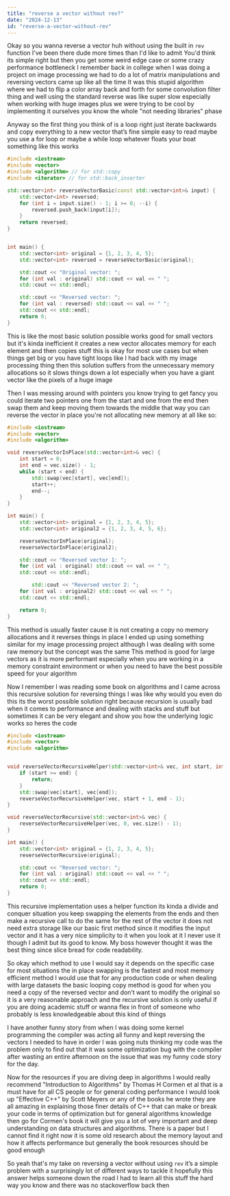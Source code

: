 ```yaml
---
title: "reverse a vector without rev?"
date: "2024-12-13"
id: "reverse-a-vector-without-rev"
---
```


Okay so you wanna reverse a vector huh without using the built in `rev` function I've been there dude more times than I'd like to admit You'd think its simple right but then you get some weird edge case or some crazy performance bottleneck I remember back in college when I was doing a project on image processing we had to do a lot of matrix manipulations and reversing vectors came up like all the time It was this stupid algorithm where we had to flip a color array back and forth for some convolution filter thing and well using the standard reverse was like super slow especially when working with huge images plus we were trying to be cool by implementing it ourselves you know the whole "not needing libraries" phase

Anyway so the first thing you think of is a loop right just iterate backwards and copy everything to a new vector that’s fine simple easy to read maybe you use a for loop or maybe a while loop whatever floats your boat something like this works

```cpp
#include <iostream>
#include <vector>
#include <algorithm> // for std::copy
#include <iterator> // for std::back_inserter

std::vector<int> reverseVectorBasic(const std::vector<int>& input) {
    std::vector<int> reversed;
    for (int i = input.size() - 1; i >= 0; --i) {
        reversed.push_back(input[i]);
    }
    return reversed;
}


int main() {
    std::vector<int> original = {1, 2, 3, 4, 5};
    std::vector<int> reversed = reverseVectorBasic(original);

    std::cout << "Original vector: ";
    for (int val : original) std::cout << val << " ";
    std::cout << std::endl;

    std::cout << "Reversed vector: ";
    for (int val : reversed) std::cout << val << " ";
    std::cout << std::endl;
    return 0;
}
```
This is like the most basic solution possible works good for small vectors but it's kinda inefficient it creates a new vector allocates memory for each element and then copies stuff this is okay for most use cases but when things get big or you have tight loops like I had back with my image processing thing then this solution suffers from the unnecessary memory allocations so it slows things down a lot especially when you have a giant vector like the pixels of a huge image

Then I was messing around with pointers you know trying to get fancy you could iterate two pointers one from the start and one from the end then swap them and keep moving them towards the middle that way you can reverse the vector in place you're not allocating new memory at all like so:

```cpp
#include <iostream>
#include <vector>
#include <algorithm>

void reverseVectorInPlace(std::vector<int>& vec) {
    int start = 0;
    int end = vec.size() - 1;
    while (start < end) {
        std::swap(vec[start], vec[end]);
        start++;
        end--;
    }
}

int main() {
    std::vector<int> original = {1, 2, 3, 4, 5};
    std::vector<int> original2 = {1, 2, 3, 4, 5, 6};

    reverseVectorInPlace(original);
    reverseVectorInPlace(original2);

    std::cout << "Reversed vector 1: ";
    for (int val : original) std::cout << val << " ";
    std::cout << std::endl;

        std::cout << "Reversed vector 2: ";
    for (int val : original2) std::cout << val << " ";
    std::cout << std::endl;

    return 0;
}
```

This method is usually faster cause it is not creating a copy no memory allocations and it reverses things in place I ended up using something similar for my image processing project although I was dealing with some raw memory but the concept was the same This method is good for large vectors as it is more performant especially when you are working in a memory constraint environment or when you need to have the best possible speed for your algorithm

Now I remember I was reading some book on algorithms and I came across this recursive solution for reversing things I was like why would you even do this its the worst possible solution right because recursion is usually bad when it comes to performance and dealing with stacks and stuff but sometimes it can be very elegant and show you how the underlying logic works so heres the code

```cpp
#include <iostream>
#include <vector>
#include <algorithm>


void reverseVectorRecursiveHelper(std::vector<int>& vec, int start, int end) {
    if (start >= end) {
        return;
    }
    std::swap(vec[start], vec[end]);
    reverseVectorRecursiveHelper(vec, start + 1, end - 1);
}

void reverseVectorRecursive(std::vector<int>& vec) {
    reverseVectorRecursiveHelper(vec, 0, vec.size() - 1);
}

int main() {
    std::vector<int> original = {1, 2, 3, 4, 5};
    reverseVectorRecursive(original);

    std::cout << "Reversed vector: ";
    for (int val : original) std::cout << val << " ";
    std::cout << std::endl;
    return 0;
}
```

This recursive implementation uses a helper function its kinda a divide and conquer situation you keep swapping the elements from the ends and then make a recursive call to do the same for the rest of the vector it does not need extra storage like our basic first method since it modifies the input vector and it has a very nice simplicity to it when you look at it I never use it though I admit but its good to know. My boss however thought it was the best thing since slice bread for code readability.

So okay which method to use I would say it depends on the specific case for most situations the in place swapping is the fastest and most memory efficient method I would use that for any production code or when dealing with large datasets the basic looping copy method is good for when you need a copy of the reversed vector and don’t want to modify the original so it is a very reasonable approach and the recursive solution is only useful if you are doing academic stuff or wanna flex in front of someone who probably is less knowledgeable about this kind of things

I have another funny story from when I was doing some kernel programming the compiler was acting all funny and kept reversing the vectors I needed to have in order I was going nuts thinking my code was the problem only to find out that it was some optimization bug with the compiler after wasting an entire afternoon on the issue that was my funny code story for the day.

Now for the resources if you are diving deep in algorithms I would really recommend "Introduction to Algorithms" by Thomas H Cormen et al that is a must have for all CS people or for general coding performance I would look up "Effective C++" by Scott Meyers or any of the books he wrote they are all amazing in explaining those finer details of C++ that can make or break your code in terms of optimization but for general algorithms knowledge then go for Cormen's book it will give you a lot of very important and deep understanding on data structures and algorithms. There is a paper but I cannot find it right now it is some old research about the memory layout and how it affects performance but generally the book resources should be good enough

So yeah that's my take on reversing a vector without using `rev` it’s a simple problem with a surprisingly lot of different ways to tackle it hopefully this answer helps someone down the road I had to learn all this stuff the hard way you know and there was no stackoverflow back then
